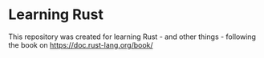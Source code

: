 # Learning Rust

This repository was created for learning Rust - and other things - following the book on https://doc.rust-lang.org/book/
